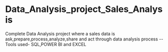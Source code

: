 # Data_Analysis_project_Sales_Analysis
Complete Data Analysis project where a sales data is ask,prepare,process,analyze,share and act through data analysis process 
--Tools used- SQL,POWER BI and EXCEL
